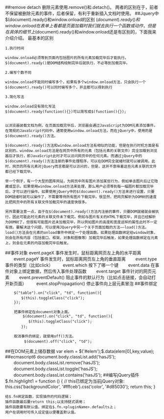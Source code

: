 ##remove   detach
	删除元素使用.remove()和.detach()。
	两者的区别在于，前者不保留被删除元素的事件，后者保留，有利于重新插入文档时使用。
##Jquery中$(document).ready()和window.onload的区别
	$(document).ready()和window.onload在表单上看都是页面加载时我们就去执行一个函数或动作，但是在具体的细节上$(document).ready()和window.onload还是有区别的，下面我来介绍介绍。
	最基本的区别
	
	1.执行时间
	
	window.onload必须等到页面内包括图片的所有元素加载完毕后才能执行。 
	$(document).ready()是DOM结构绘制完毕后就执行，不必等到加载完毕。
	
	2.编写个数不同
	
	window.onload不能同时编写多个，如果有多个window.onload方法，只会执行一个 
	$(document).ready()可以同时编写多个，并且都可以得到执行
	
	3.简化写法
	
	window.onload没有简化写法 
	$(document).ready(function(){})可以简写成$(function(){});
	
	
	以浏览器装载文档为例，在页面加载完毕后，浏览器会通过JavaScript为DOM元素添加事件。在常规的JavaScript代码中，通常使用window.onload方法，而在jQuery中，使用的是$(document).ready()方法。
	
	$(document).ready()方法和window.onload方法有相似的功能，但是在执行时机方面是有区别的。window.onload方法是在网页中所有的元素（包括元素的关联文件）完全加载到浏览器后才执行，即JavaScript此时才可以访问网页中的任何元素。而通过jQuery中的$(document).ready()方法注册的事件处理程序，可以在DOM完全就绪时就可以被调用。此时，网页的所有元素对jQuery而言都是可以访问的，但是，这并不意味着这些元素关联的文件都已经下载完毕。
	
	举一个例子，有一个大型的图库网站，为网页中所有图片添加某些行为，例如单击图片后让它隐藏或显示。如果使用window.onload方法来处理，那么用户必须等到每一幅图片都加载完毕后，才可以进行操作。如果使用jQuery中的$(document).ready()方法来进行设置，只要DOM就绪时就可以操作了，不需要等待所有图片下载完毕。很显然，把网页解析为DOM树的速度比把网页中的所有关联文件加载完毕的速度快很多。
	
	另外需要注意一点，由于在$(document).ready()方法内注册的事件，只要DOM就绪就会被执行，因此可能此时元素的关联文件未下载完。例如与图片有关的HTML下载完毕，并且已经解析为DOM树了，但很有可能图片还未加载完毕，所以例如图片的高度和宽度这样的属性此时不一定有效。要解决这个问题，可以使用JQuery中另一个关于页面加载的方法——load()方法。load()方法会在元素的onload事件中绑定一个处理函数。如果处理函数绑定给window对象，则会在所有内容（包括窗口、框架、对象和图像等）加载完毕后触发，如果处理函数绑定在元素上，则会在元素的内容加载完毕后触发。
##事件对象
		event.pageX 事件发生时，鼠标距离网页左上角的水平距离
	　　event.pageY 事件发生时，鼠标距离网页左上角的垂直距离
	　　event.type 事件的类型（比如click）
	　　event.which 按下了哪一个键
	　　event.data 在事件对象上绑定数据，然后传入事件处理函数
	　　event.target 事件针对的网页元素
	　　event.preventDefault() 阻止事件的默认行为（比如点击链接，会自动打开新页面）
	　　event.stopPropagation() 停止事件向上层元素冒泡
##事件绑定

		$("table").on("click", "td", function(){
		　　$(this).toggleClass("click");
		});

		把事件绑定在document对象上面。
			$(document).on("click", "td", function(){
		　　　　$(this).toggleClass("click");
		　　});
	
		取消事件的绑定，就使用off()方法。
		　	$(document).off("click", "td");
##在DOM元素上储存数据
	var elem = $('#elem');$.data(elem[0],key,value);
##ecmascript6
		document.body.classList.add('hasJS');
	　　document.body.classList.remove('hasJS');
	　　document.body.classList.toggle('hasJS');
	　　document.body.classList.contains('hasJS');
##编写jQuery插件
	$.fn.highlight1 = function () {
    // this已绑定为当前jQuery对象:
    this.css('backgroundColor', '#fffceb').css('color', '#d85030');
    	return this;
	}

	给$.fn绑定函数，实现插件的代码逻辑；
	插件函数最后要return this;以支持链式调用；
	插件函数要有默认值，绑定在$.fn.<pluginName>.defaults上；
	用户在调用时可传入设定值以便覆盖默认值。
	
